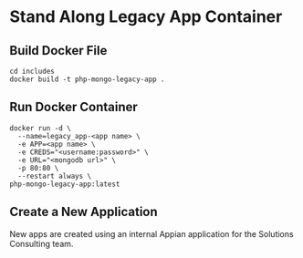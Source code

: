 # Stand Along Legacy App Container

## Build Docker File

```
cd includes
docker build -t php-mongo-legacy-app .
```

## Run Docker Container

```
docker run -d \
  --name=legacy_app-<app name> \
  -e APP=<app name> \
  -e CREDS="<username:password>" \
  -e URL="<mongodb url>" \
  -p 80:80 \
  --restart always \
php-mongo-legacy-app:latest 
```

## Create a New Application

New apps are created using an internal Appian application for the Solutions Consulting team.